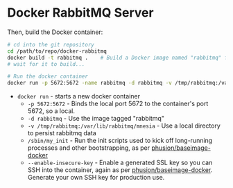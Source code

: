 # Docker RabbitMQ Server

Then, build the Docker container:

```bash
# cd into the git repository
cd /path/to/repo/docker-rabbitmq
docker build -t rabbitmq .    # Build a Docker image named "rabbitmq" from this location "."
# wait for it to build...

# Run the docker container
docker run -p 5672:5672 -name rabbitmq -d rabbitmq -v /tmp/rabbitmq:/var/lib/rabbitmq/mnesia /sbin/my_init --enable-insecure-key # Give container a name in case it's linked to another app container
```

* `docker run` - starts a new docker container
  * `-p 5672:5672` - Binds the local port 5672 to the container's port 5672, so a local.
  * `-d rabbitmq` - Use the image tagged "rabbitmq"
  * `-v /tmp/rabbitmq:/var/lib/rabbitmq/mnesia` - Use a local directory to persist rabbitmq data
  * `/sbin/my_init` - Run the init scripts used to kick off long-running processes and other bootstrapping, as per [phusion/baseimage-docker](https://github.com/phusion/baseimage-docker)
  * `--enable-insecure-key` - Enable a generated SSL key so you can SSH into the container, again as per [phusion/baseimage-docker](https://github.com/phusion/baseimage-docker). Generate your own SSH key for production use.
